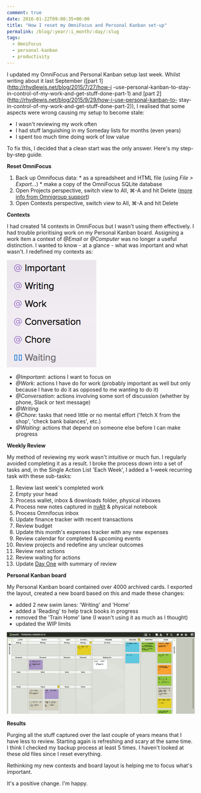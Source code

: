```yaml
---
comment: true
date: 2016-01-22T09:08:35+00:00
title: "How I reset my OmniFocus and Personal Kanban set-up"
permalink: /blog/:year/:i_month/:day/:slug
tags:
  - OmniFocus
  - personal-kanban
  - productivity
---
```

I updated my OmniFocus and Personal Kanban setup last week. Whilst writing
about it last September ([part 1](http://rhydlewis.net/blog/2015/7/27/how-i
-use-personal-kanban-to-stay-in-control-of-my-work-and-get-stuff-done-part-1)
and [part 2](http://rhydlewis.net/blog/2015/9/29/how-i-use-personal-kanban-to-
stay-in-control-of-my-work-and-get-stuff-done-part-2)), I realised that some
aspects were wrong causing my setup to become stale:

  * I wasn't reviewing my work often
  * I had stuff languishing in my Someday lists for months (even years)
  * I spent too much time doing work of low value

To fix this, I decided that a clean start was the only answer. Here's my step-
by-step guide.

**Reset OmniFocus**

  1. Back up Omnifocus data: 
    * as a spreadsheet and HTML file (using _File > Export..._)
    * make a copy of the OmniFocus SQLite database 
  2. Open Projects perspective, switch view to All, ⌘-A and hit Delete ([more info from Omnigroup support](https://support.omnigroup.com/omnifocus-reset-database/))
  3. Open Contexts perspective, switch view to All, ⌘-A and hit Delete

**Contexts**

I had created 14 contexts in OmniFocus but I wasn't using them effectively. I
had trouble prioritising work on my Personal Kanban board. Assigning a work
item a context of _@Email_ or _@Computer_ was no longer a useful distinction.
I wanted to know - at a glance - what was important and what wasn't. I
redefined my contexts as:

<img src="/img/1453453409396-img.png" class="img-fluid" alt="TBC" loading="lazy">

  * _@Important_: actions I want to focus on
  * _@Work_: actions I have do for work (probably important as well but only because I have to do it as opposed to me wanting to do it)
  * _@Conversation_: actions involving some sort of discussion (whether by phone, Slack or text message)
  * _@Writing_
  * _@Chore_: tasks that need little or no mental effort ('fetch X from the shop', 'check bank balances', etc.)
  * _@Waiting_: actions that depend on someone else before I can make progress

**Weekly Review**

My method of reviewing my work wasn't intuitive or much fun. I regularly
avoided completing it as a result. I broke the process down into a set of
tasks and, in the Single Action List 'Each Week', I added a 1-week recurring
task with these sub-tasks:

  1. Review last week's completed work
  2. Empty your head
  3. Process wallet, inbox & downloads folder, physical inboxes
  4. Process new notes captured in [nvAlt](http://brettterpstra.com/project/nvalt/) & physical notebook
  5. Process Omnifocus inbox
  6. Update finance tracker with recent transactions
  7. Review budget
  8. Update this month's expenses tracker with any new expenses
  9. Review calendar for completed & upcoming events
  10. Review projects and redefine any unclear outcomes
  11. Review next actions
  12. Review waiting for actions
  13. Update [Day One](http://dayoneapp.com) with summary of review

**Personal Kanban board**

My Personal Kanban board contained over 4000 archived cards. I exported the
layout, created a new board based on this and made these changes:

  * added 2 new swim lanes: 'Writing' and 'Home'
  * added a 'Reading' to help track books in progress
  * removed the 'Train Home' lane (I wasn't using it as much as I thought)
  * updated the WIP limits
<img src="/img/1453453628228-img.png" class="img-fluid" alt="TBC" loading="lazy">

**Results**

Purging all the stuff captured over the last couple of years means that I have
less to review. Starting again is refreshing and scary at the same time. I
think I checked my backup process at least 5 times. I haven't looked at these
old files since I reset everything.

Rethinking my new contexts and board layout is helping me to focus what's
important.

It's a positive change. I'm happy.

